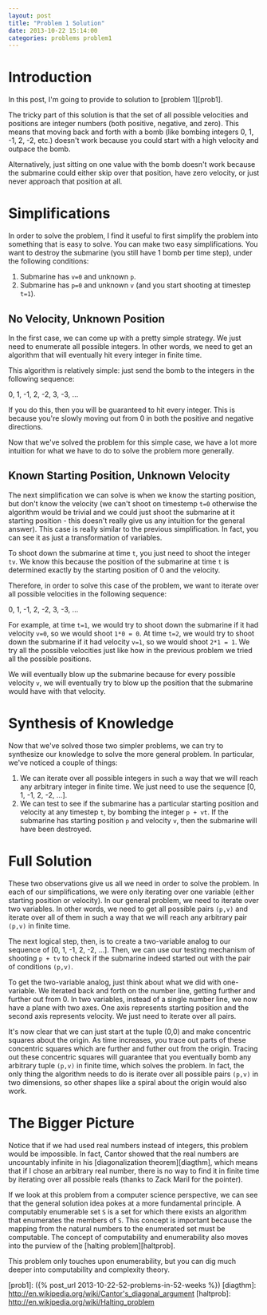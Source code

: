 ```yaml
---
layout: post
title: "Problem 1 Solution"
date: 2013-10-22 15:14:00
categories: problems problem1
---
```


# Introduction

In this post, I'm going to provide to solution to [problem 1][prob1].

The tricky part of this solution is that the set of all possible velocities and positions are integer numbers (both positive, negative, and zero). This means that moving back and forth with a bomb (like bombing integers 0, 1, -1, 2, -2, etc.) doesn't work because you could start with a high velocity and outpace the bomb.

Alternatively, just sitting on one value with the bomb doesn't work because the submarine could either skip over that position, have zero velocity, or just never approach that position at all.

# Simplifications

In order to solve the problem, I find it useful to first simplify the problem into something that is easy to solve. You can make two easy simplifications. You want to destroy the submarine (you still have 1 bomb per time step), under the following conditions:

1.    Submarine has `v=0` and unknown `p`.
2.    Submarine has `p=0` and unknown `v` (and you start shooting at timestep `t=1`).

## No Velocity, Unknown Position

In the first case, we can come up with a pretty simple strategy. We just need to enumerate all possible integers. In other words, we need to get an algorithm that will eventually hit every integer in finite time.

This algorithm is relatively simple: just send the bomb to the integers in the following sequence:

  0, 1, -1, 2, -2, 3, -3, ...

If you do this, then you will be guaranteed to hit every integer. This is because you're slowly moving out from 0 in both the positive and negative directions.

Now that we've solved the problem for this simple case, we have a lot more intuition for what we have to do to solve the problem more generally.

## Known Starting Position, Unknown Velocity

The next simplification we can solve is when we know the starting position, but don't know the velocity (we can't shoot on timestemp `t=0` otherwise the algorithm would be trivial and we could just shoot the submarine at it starting position - this doesn't really give us any intuition for the general answer). This case is really similar to the previous simplification. In fact, you can see it as just a transformation of variables.

To shoot down the submarine at time `t`, you just need to shoot the integer `tv`. We know this because the position of the submarine at time `t` is determined exactly by the starting position of 0 and the velocity.

Therefore, in order to solve this case of the problem, we want to iterate over all possible velocities in the following sequence:

  0, 1, -1, 2, -2, 3, -3, ...

For example, at time `t=1`, we would try to shoot down the submarine if it had velocity `v=0`, so we would shoot `1*0 = 0`. At time `t=2`, we would try to shoot down the submarine if it had velocity `v=1`, so we would shoot `2*1 = 1`. We try all the possible velocities just like how in the previous problem we tried all the possible positions.

We will eventually blow up the submarine because for every possible velocity `v`, we will eventually try to blow up the position that the submarine would have with that velocity.

# Synthesis of Knowledge

Now that we've solved those two simpler problems, we can try to synthesize our knowledge to solve the more general problem. In particular, we've noticed a couple of things:

1.    We can iterate over all possible integers in such a way that we will
      reach any arbitrary integer in finite time. We just need to use the
      sequence [0, 1, -1, 2, -2, ...].
2.    We can test to see if the submarine has a particular starting position
      and velocity at any timestep `t`, by bombing the integer `p + vt`. If
      the submarine has starting position `p` and velocity `v`, then the
      submarine will have been destroyed.

# Full Solution

These two observations give us all we need in order to solve the problem. In each of our simplifications, we were only iterating over one variable (either starting position or velocity). In our general problem, we need to iterate over two variables. In other words, we need to get all possible pairs `(p,v)` and iterate over all of them in such a way that we will reach any arbitrary pair `(p,v)` in finite time.

The next logical step, then, is to create a two-variable analog to our sequence of [0, 1, -1, 2, -2, ...]. Then, we can use our testing mechanism of shooting `p + tv` to check if the submarine indeed started out with the pair of conditions `(p,v)`.

To get the two-variable analog, just think about what we did with one-variable. We iterated back and forth on the number line, getting further and further out from 0. In two variables, instead of a single number line, we now have a plane with two axes. One axis represents starting position and the second axis represents velocity. We just need to iterate over all pairs.

It's now clear that we can just start at the tuple (0,0) and make concentric squares about the origin. As time increases, you trace out parts of these concentric squares which are further and futher out from the origin. Tracing out these concentric squares will guarantee that you eventually bomb any arbitrary tuple `(p,v)` in finite time, which solves the problem. In fact, the only thing the algorithm needs to do is iterate over all possible pairs `(p,v)` in two dimensions, so other shapes like a spiral about the origin would also work.

# The Bigger Picture

Notice that if we had used real numbers instead of integers, this problem would be impossible. In fact, Cantor showed that the real numbers are uncountably infinite in his [diagonalization theorem][diagthm], which means that if I chose an arbitrary real number, there is no way to find it in finite time by iterating over all possible reals (thanks to Zack Maril for the pointer).

If we look at this problem from a computer science perspective, we can see that the general solution idea pokes at a more fundamental principle. A computably enumerable set `S` is a set for which there exists an algorithm that enumerates the members of `S`. This concept is important because the mapping from the natural numbers to the enumerated set must be computable. The concept of computability and enumerability also moves into the purview of the [halting problem][haltprob].

This problem only touches upon enumerability, but you can dig much deeper into computability and complexity theory.

[prob1]: ({% post_url 2013-10-22-52-problems-in-52-weeks %})
[diagthm]: http://en.wikipedia.org/wiki/Cantor's_diagonal_argument
[haltprob]: http://en.wikipedia.org/wiki/Halting_problem
